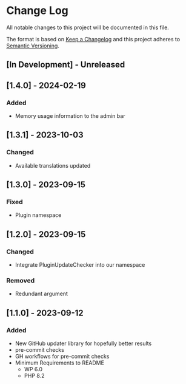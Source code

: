 # Change Log

All notable changes to this project will be documented in this file.

The format is based on [Keep a Changelog](http://keepachangelog.com/)
and this project adheres to [Semantic Versioning](http://semver.org/).

## \[In Development\] - Unreleased

## \[1.4.0\] - 2024-02-19

### Added

- Memory usage information to the admin bar

## \[1.3.1\] - 2023-10-03

### Changed

- Available translations updated

## \[1.3.0\] - 2023-09-15

### Fixed

- Plugin namespace

## \[1.2.0\] - 2023-09-15

### Changed

- Integrate PluginUpdateChecker into our namespace

### Removed

- Redundant argument

## \[1.1.0\] - 2023-09-12

### Added

- New GitHub updater library for hopefully better results
- pre-commit checks
- GH workflows for pre-commit checks
- Minimum Requirements to README
  - WP 6.0
  - PHP 8.2
